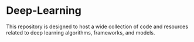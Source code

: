 # Deep-Learning
This repository is designed to host a wide collection of code and resources related to deep learning algorithms, frameworks, and models.
